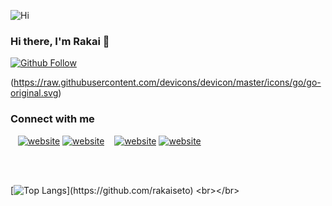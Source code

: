 ![Hi](https://i.imgur.com/pctCWs1.png)

### Hi there, I'm Rakai 🍬

<!-- [![Twitter Follow](https://img.shields.io/twitter/follow/revaniputeri?color=1DA1F2&logo=twitter&style=for-the-badge)](https://twitter.com/revaniputeri) -->
[![Github Follow](https://img.shields.io/github/followers/rakaiseto?color=1DA1F2&label=Github&logo=github&style=for-the-badge)](https://github.com/revaniputeri)

(https://raw.githubusercontent.com/devicons/devicon/master/icons/go/go-original.svg)

### Connect with me

<!-- [![website](./img/globe-light.svg)](https://codestackr.com#gh-light-mode-only)
[![website](./img/globe-dark.svg)](https://codestackr.com#gh-dark-mode-only) -->

&nbsp;&nbsp;
[![website](./img/linkedin-light.svg)](https://linkedin.com/in/rakss101#gh-light-mode-only)
[![website](./img/linkedin-dark.svg)](https://linkedin.com/in/rakss101#gh-dark-mode-only)
&nbsp;&nbsp;
[![website](./img/instagram-light.svg)](https://instagram.com/rakaiseto#gh-light-mode-only)
[![website](./img/instagram-dark.svg)](https://instagram.com/rakaiseto#gh-dark-mode-only)

[Instagram]: https://www.instagram.com/rakss101/
[LinkedIn]: https://www.linkedin.com/in/rakaiseto/

<br></br>
<!-- [![Github Stats](https://github-readme-stats.dipanjanpanja6.vercel.app/api?username=revaniputeri&show_icons=true&hide_border=true&count_private=true&theme=dark&hide=issues)](https://github.com/revaniputeri) -->
[![Top Langs]([https://github-readme-stats.vercel.app/api/top-langs/?username=rakaiseto&layout=compact](https://wakatime.com/share/@018cd1bc-faa7-40d1-811e-bd3b1868a015/f771fe3c-4c66-4ee9-a15e-1cec80398718.svg))](https://github.com/rakaiseto)
<br></br>

<!-- ![Anurag's GitHub stats](https://github-readme-stats.vercel.app/api?username=revaniputeri&show_icons=true&theme=radical) -->
<!--


Here are some ideas to get you started:

- 🔭 I’m currently working on ...
- 🌱 I’m currently learning ...
- 👯 I’m looking to collaborate on ...
- 🤔 I’m looking for help with ...
- 💬 Ask me about ...
- 📫 How to reach me: ...
- 😄 Pronouns: ...
- ⚡ Fun fact: ...
-->
